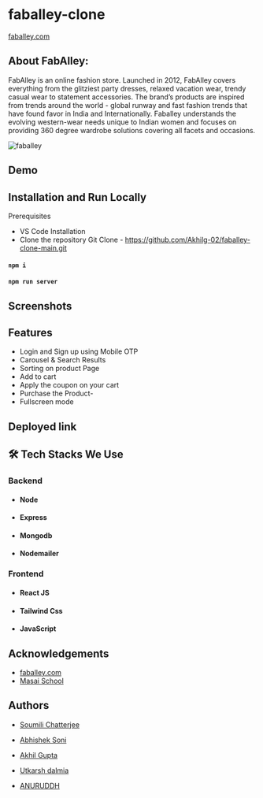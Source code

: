 # faballey-clone

[faballey.com](https://www.faballey.com/)
## About FabAlley:
FabAlley is an online fashion store. Launched in 2012, FabAlley covers everything from the glitziest party dresses, relaxed vacation wear, trendy casual wear to statement accessories. The brand’s products are inspired from trends around the world - global runway and fast fashion trends that have found favor in India and Internationally. Faballey understands the evolving western-wear needs unique to Indian women and focuses on providing 360 degree wardrobe solutions covering all facets and occasions.

![faballey](https://i.ibb.co/v3Z5v65/fabbbbbbbbbb1.png)
## Demo
<!-- ![unit4Short gif](https://user-images.githubusercontent.com/91539305/147107410-e2cf1961-f777-4e33-8a49-586a9a612cb5.gif) -->


## Installation and Run Locally

Prerequisites

- VS Code
  Installation
- Clone the repository
  Git Clone - https://github.com/Akhilg-02/faballey-clone-main.git

<!-- ```bash
  git clone https://github.com/Sachi4496/faballey-clone.git 
```-->
#### `npm i`
#### `npm run server`


## Screenshots

<!-- ![App Screenshot](https://github.com/alhassan069/AJIO/blob/7c7fb9d7278c56694344f8f7fc19ef345476515a/images/img22.gif)

![App Screenshot](images/img33.png)

![App Screenshot](images/img45.png) -->



## Features

- Login and Sign up using Mobile OTP
- Carousel & Search Results
- Sorting on product Page
- Add to cart
- Apply the coupon on your cart 
- Purchase the Product- 
- Fullscreen mode


 
<!-- ## Presentation Video :-
[Demo of project]() -->

## Deployed link
<!-- 🔹 Live Demo [click here](https://aqueous-fortress-78543.herokuapp.com) -->



## 🛠 Tech Stacks We Use

### Backend
- #### Node
- #### Express
- #### Mongodb
- #### Nodemailer

### Frontend
- #### React JS
- #### Tailwind Css
- #### JavaScript


## Acknowledgements

 - [faballey.com](https://www.faballey.com/)
 - [Masai School](https://masaischool.com/)
 


## Authors
- [Soumili Chatterjee](https://github.com/Sou156)

- [Abhishek Soni](https://github.com/abhi270794)

- [Akhil Gupta](https://github.com/Akhilg-02)

- [Utkarsh dalmia](https://github.com/Udalmia)

- [ANURUDDH](https://github.com/HelloMoto069)



<!-- ## Screenshots :-
![frontpage]() -->
